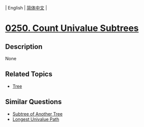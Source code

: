 
| English | [简体中文](README.md) |
# [0250. Count Univalue Subtrees](https://leetcode-cn.com/problems/count-univalue-subtrees/)
## Description
None
## Related Topics
- [Tree](https://leetcode-cn.com/tag/tree)
## Similar Questions
- [Subtree of Another Tree](../subtree-of-another-tree/README_EN.md)
- [Longest Univalue Path](../longest-univalue-path/README_EN.md)
